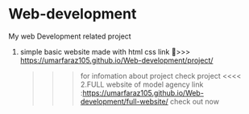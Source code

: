 # Web-development
My web Development related project

1. simple basic website made with html css
   link 🚀>>> https://umarfaraz105.github.io/Web-development/project/
    >>> for  infomation about project check project <<<<
2.FULL website of model agency
    >>> link :https://umarfaraz105.github.io/Web-development/full-website/
    >>> check out now

